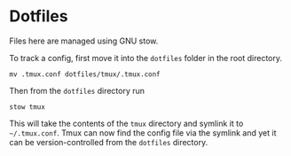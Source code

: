 # Dotfiles 

Files here are managed using GNU stow. 

To track a config, first move it into the `dotfiles` folder in the root directory. 

```
mv .tmux.conf dotfiles/tmux/.tmux.conf
```

Then from the `dotfiles` directory run 
```
stow tmux
```

This will take the contents of the `tmux` directory and symlink it to `~/.tmux.conf`. Tmux can now find the config file via the symlink and yet it can be version-controlled from the `dotfiles` directory.
